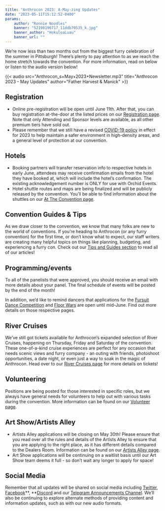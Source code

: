```yaml
---
title: "Anthrocon 2023: A-May-zing Updates"
date: "2023-05-11T15:12:52-0400"
params:
    author: "Ronnie Noodles"
    banner: "52198196717_11ddb70535_k.jpg"
    banner_author: "HokuloaLuau"
    banner_url: ""
---
```


We’re now less than two months out from the biggest furry celebration of the summer in Pittsburgh! There’s plenty to pay attention to as we reach the home stretch towards the convention. For more information, read on below or listen to the audio version below!

{{< audio src="Anthrocon_s+May+2023+Newsletter.mp3" title="Anthrocon 2023 - May Updates" author="Father Harvest & Manick" >}}

## Registration

- Online pre-registration will be open until June 11th. After that, you can buy registration at-the-door at the listed prices on our [Registration page](/registration). Note that only Attending and Sponsor levels are available, as all other premium tiers have sold out.
- Please remember that we still have a revised [COVID-19 policy](/covid-policy-2023) in effect for 2023 to help maintain a safer environment in high-density areas, and a general level of protection at our convention.

## Hotels

- Booking partners will transfer reservation info to respective hotels in early June, attendees may receive confirmation emails from the hotel they have booked at, which will include the hotel’s confirmation. The existing acknowledgement number is ONLY for use with Orchid Events.
- Hotel shuttle routes and maps are being finalized and will be publicly released by the convention. You’ll be able to find information about the shuttles on our [At The Convention page](/at-the-convention).

## Convention Guides & Tips

As we draw closer to the convention, we know that many folks are new to the world of conventions. If you’re heading to Anthrocon (or any furry convention) for the first time, or don’t know what to expect, our staff writers are creating many helpful topics on things like planning, budgeting, and experiencing a furry con. Check out our [Tips and Guides section](/tips-and-guides) to read all of our articles!

## Programming/events

To all of the panelists that were approved, you should receive an email with more details about your panel. The final schedule of events will be posted by the end of the month!

In addition, we’d like to remind dancers that applications for the [Fursuit Dance Competition](/dance-competition) and [Floor Wars](/floor-wars) are open until mid-June. Find out more details on those respective pages.

## River Cruises

We’ve still got tickets available for Anthrocon’s expanded selection of River Cruises, happening on Thursday, Friday and Saturday of the convention. These one-of-a-kind cruise experiences are perfect for any occasion that needs scenic views and furry company - an outing with friends, photoshoot opportunities, a date night, or even just a way to soak in the magic of Anthrocon. Head over to our [River Cruises page](/anthrocon-river-cruises) for more details on tickets!

## Volunteering

Positions are being posted for those interested in specific roles, but we always have general needs for volunteers to help out with various tasks during the convention. More information can be found on our [Volunteer page](/volunteer).

## Art Show/Artists Alley

- Artists Alley applications will be closing on May 30th! Please ensure that you read over all the rules and details of the Artists Alley to ensure that you are applying to the right place, as it has different details compared to the Dealers Room. Information can be found on our [Artists Alley page](/alley).
- Art Show applications will be continuing on a waitlist basis until our Art Show team deems it full - so don’t wait any longer to apply for space!

## Social Media

Remember that all updates will be shared on social media including [Twitter](https://twitter.com/anthrocon), [Facebook](https://www.facebook.com/Anthrocon)**, **[Discord](https://discord.gg/anthrocon) and our [Telegram Announcements Channel](https://t.me/Anthrocon). We’ll also be continuing to explore alternate methods of providing content and information updates, such as with our new audio formats.
